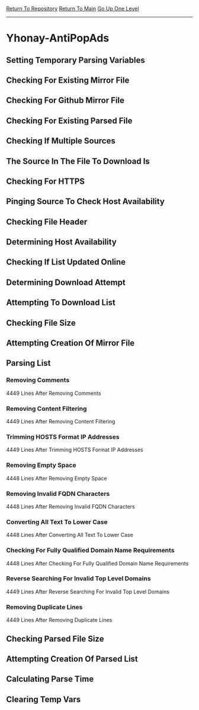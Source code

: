 [Return To Repository](https://github.com/deathbybandaid/piholeparser/)
[Return To Main](https://github.com/deathbybandaid/piholeparser/blob/master/RecentRunLogs/Mainlog.md)
[Go Up One Level](https://github.com/deathbybandaid/piholeparser/blob/master/RecentRunLogs/TopLevelScripts/30-Processing-Blacklists.md)
____________________________________
# Yhonay-AntiPopAds
## Setting Temporary Parsing Variables
## Checking For Existing Mirror File
## Checking For Github Mirror File
## Checking For Existing Parsed File
## Checking If Multiple Sources
## The Source In The File To Download Is
## Checking For HTTPS
## Pinging Source To Check Host Availability
## Checking File Header
## Determining Host Availability
## Checking If List Updated Online
## Determining Download Attempt
## Attempting To Download List
## Checking File Size
## Attempting Creation Of Mirror File
## Parsing List
### Removing Comments
4449 Lines After Removing Comments
### Removing Content Filtering
4449 Lines After Removing Content Filtering
### Trimming HOSTS Format IP Addresses
4449 Lines After Trimming HOSTS Format IP Addresses
### Removing Empty Space
4448 Lines After Removing Empty Space
### Removing Invalid FQDN Characters
4448 Lines After Removing Invalid FQDN Characters
### Converting All Text To Lower Case
4448 Lines After Converting All Text To Lower Case
### Checking For Fully Qualified Domain Name Requirements
4448 Lines After Checking For Fully Qualified Domain Name Requirements
### Reverse Searching For Invalid Top Level Domains
4449 Lines After Reverse Searching For Invalid Top Level Domains
### Removing Duplicate Lines
4449 Lines After Removing Duplicate Lines
## Checking Parsed File Size
## Attempting Creation Of Parsed List
## Calculating Parse Time
## Clearing Temp Vars

